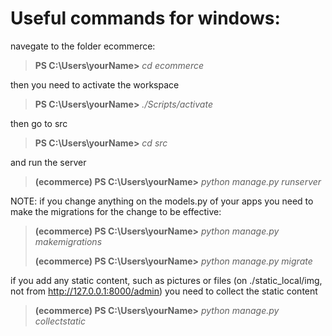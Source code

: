 # Useful commands for windows:

navegate to the folder ecommerce:
 >**PS C:\Users\yourName>** _cd ecommerce_
 
then you need to activate the workspace
 >**PS C:\Users\yourName>** _./Scripts/activate_

then go to src
 >**PS C:\Users\yourName>** _cd src_
 
and run the server
 >**(ecommerce) PS C:\Users\yourName>** _python manage.py runserver_
 
NOTE:
if you change anything on the models.py of your apps you need to make the migrations for the change to be effective:
 >**(ecommerce) PS C:\Users\yourName>** _python manage.py makemigrations_
 >
 >**(ecommerce) PS C:\Users\yourName>** _python manage.py migrate_
 
if you add any static content, such as pictures or files (on ./static_local/img, not from http://127.0.0.1:8000/admin)
 you need to collect the static content
 >**(ecommerce) PS C:\Users\yourName>** _python manage.py collectstatic_





  
